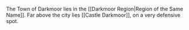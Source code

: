
The Town of Darkmoor lies in the [[Darkmoor Region|Region of the Same Name]]. Far above the city lies [[Castle Darkmoor]], on a very defensive spot.

